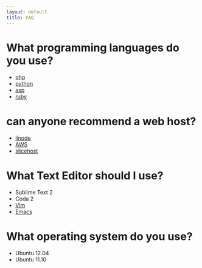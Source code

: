 ```yaml
---
layout: default
title: FAQ
---
```


# What programming languages do you use?
* [php](php.html)
* [python](python.html)
* [asp](asp.html)
* [ruby](ruby.html)

# can anyone recommend a web host?
* [linode](http://linode.com)
* [AWS](http://aws.amazon.com)
* [slicehost](http://slicehost.com)


# What Text Editor should I use?
* Sublime Text 2
* Coda 2
* [Vim](vim.html)
* [Emacs](emacs.html)

# What operating system do you use?
* Ubuntu 12.04
* Ubuntu 11.10

